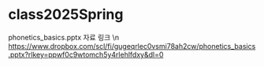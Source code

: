 # class2025Spring


phonetics_basics.pptx 자료 링크 \n
https://www.dropbox.com/scl/fi/gugeqrlec0vsmi78ah2cw/phonetics_basics.pptx?rlkey=ppwf0c9wtomch5y4rlehlfdxy&dl=0
